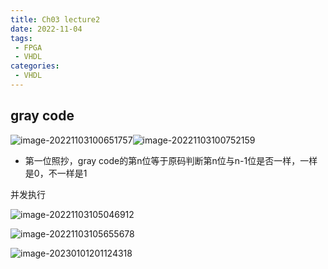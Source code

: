 ```yaml
---
title: Ch03 lecture2
date: 2022-11-04
tags:
 - FPGA
 - VHDL
categories:
 - VHDL
---
```




## gray code

![image-20221103100651757](https://markdown-1301334775.cos.eu-frankfurt.myqcloud.com/image-20221103100651757.png)![image-20221103100752159](https://markdown-1301334775.cos.eu-frankfurt.myqcloud.com/image-20221103100752159.png)

+ 第一位照抄，gray code的第n位等于原码判断第n位与n-1位是否一样，一样是0，不一样是1



并发执行

![image-20221103105046912](https://markdown-1301334775.cos.eu-frankfurt.myqcloud.com/image-20221103105046912.png)

![image-20221103105655678](https://markdown-1301334775.cos.eu-frankfurt.myqcloud.com/image-20221103105655678.png)

![image-20230101201124318](C:\Users\YHR\AppData\Roaming\Typora\typora-user-images\image-20230101201124318.png)